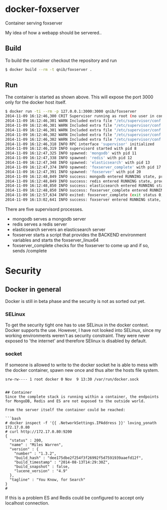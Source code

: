 docker-foxserver
================

Container serving foxserver

My idea of how a webapp should be servered..

## Build

To build the container checkout the repository and run
```bash
$ docker build --rm -t qnib/foxserver .
```

## Run

The container is started as shown above. This will expose the port 3000 only for the docker host itself.

```bash
$ docker run -ti --rm -p 127.0.0.1:3000:3000 qnib/foxserver
2014-11-09 16:12:46,300 CRIT Supervisor running as root (no user in config file)
2014-11-09 16:12:46,301 WARN Included extra file "/etc/supervisor/conf.d/foxserver_complete.conf" during parsing
2014-11-09 16:12:46,301 WARN Included extra file "/etc/supervisor/conf.d/foxserver.conf" during parsing
2014-11-09 16:12:46,301 WARN Included extra file "/etc/supervisor/conf.d/redis.conf" during parsing
2014-11-09 16:12:46,302 WARN Included extra file "/etc/supervisor/conf.d/mongodb.conf" during parsing
2014-11-09 16:12:46,302 WARN Included extra file "/etc/supervisor/conf.d/elasticsearch.conf" during parsing
2014-11-09 16:12:46,318 INFO RPC interface 'supervisor' initialized
2014-11-09 16:12:46,319 INFO supervisord started with pid 8
2014-11-09 16:12:47,325 INFO spawned: 'mongodb' with pid 11
2014-11-09 16:12:47,338 INFO spawned: 'redis' with pid 12
2014-11-09 16:12:47,348 INFO spawned: 'elasticsearch' with pid 13
2014-11-09 16:12:47,374 INFO spawned: 'foxserver_complete' with pid 17
2014-11-09 16:12:47,391 INFO spawned: 'foxserver' with pid 20
2014-11-09 16:12:48,849 INFO success: mongodb entered RUNNING state, process has stayed up for > than 1 seconds (startsecs)
2014-11-09 16:12:48,849 INFO success: redis entered RUNNING state, process has stayed up for > than 1 seconds (startsecs)
2014-11-09 16:12:48,850 INFO success: elasticsearch entered RUNNING state, process has stayed up for > than 1 seconds (startsecs)
2014-11-09 16:12:48,850 INFO success: foxserver_complete entered RUNNING state, process has stayed up for > than 1 seconds (startsecs)
2014-11-09 16:12:57,634 INFO exited: foxserver_complete (exit status 0; expected)
2014-11-09 16:13:02,641 INFO success: foxserver entered RUNNING state, process has stayed up for > than 15 seconds (startsecs)
```

There are five supervisord processes.

- mongodb serves a mongodb server
- redis serves a redis server
- elasticsearch servers an elasticsearch server
- foxserver starts a script that provides the BACKEND environment variables and starts the foxserver_linux64 
- foxserver_complete checks for the foxserver to come up and if so, sends /complete

# Security

## Docker in general

Docker is still in beta phase and the security is not as sorted out yet. 

### SELinux

To get the security tight one has to use SELinux in the docker context. Docker supports the use.
However, I have not looked into SELinux, since my working environments weren't as security constraint. They were never exposed to 
'the internet' and therefore SElinux is disabled by default.

### socket

If someone is allowed to write to the docker socket he is able to mess with the docker container, spawn new once and thus alter the hosts file system.

```ls -l /var/run/docker.sock
srw-rw---- 1 root docker 0 Nov  9 13:30 /var/run/docker.sock


## Container
Since the complete stack is running within a container, the endpoints for MongoDB, Redis and ES are not exposed to the outside world.

From the server itself the container could be reached:

```bash
# docker inspect -f '{{ .NetworkSettings.IPAddress }}' loving_yonath
172.17.0.80
# curl http://172.17.0.80:9200
{
  "status" : 200,
  "name" : "Miles Warren",
  "version" : {
    "number" : "1.3.2",
    "build_hash" : "dee175dbe2f254f3f26992f5d7591939aaefd12f",
    "build_timestamp" : "2014-08-13T14:29:30Z",
    "build_snapshot" : false,
    "lucene_version" : "4.9"
  },
  "tagline" : "You Know, for Search"
}
#
```

If this is a problem ES and Redis could be configured to accept only localhost connection. 

